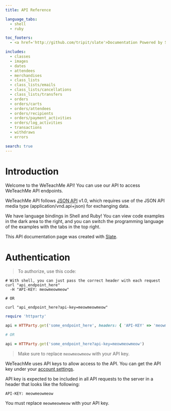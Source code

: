 ```yaml
---
title: API Reference

language_tabs:
  - shell
  - ruby

toc_footers:
  - <a href='http://github.com/tripit/slate'>Documentation Powered by Slate</a>

includes:
  - classes
  - images
  - dates
  - attendees
  - merchandises
  - class_lists
  - class_lists/emails
  - class_lists/cancellations
  - class_lists/transfers
  - orders
  - orders/carts
  - orders/attendees
  - orders/recipients
  - orders/payment_activities
  - orders/log_activities
  - transactions
  - withdraws
  - errors

search: true
---
```


# Introduction

Welcome to the WeTeachMe API! You can use our API to access WeTeachMe API endpoints.

WeTeachMe API follows [JSON API](http://jsonapi.org/format/) v1.0, which requires use of the JSON API media type (application/vnd.api+json) for exchanging data.

We have language bindings in Shell and Ruby! You can view code examples in the dark area to the right, and you can switch the programming language of the examples with the tabs in the top right.

This API documentation page was created with [Slate](http://github.com/tripit/slate).

# Authentication

> To authorize, use this code:

```shell
# With shell, you can just pass the correct header with each request
curl "api_endpoint_here"
  -H "API-KEY: meowmeowmeow"

# OR

curl "api_endpoint_here?api-key=meowmeowmeow"
```

```ruby
require 'httparty'

api = HTTParty.get('some_endpoint_here', headers: { 'API-KEY' => 'meowmeowmeow'})

# OR

api = HTTParty.get('some_endpoint_here?api-key=meowmeowmeow')

```

> Make sure to replace `meowmeowmeow` with your API key.

WeTeachMe uses API keys to allow access to the API. You can get the API key under your [account settings](https://dashboard.weteachme.com/account/settings).

API key is expected to be included in all API requests to the server in a header that looks like the following:

`API-KEY: meowmeowmeow`

<aside class="notice">
You must replace <code>meowmeowmeow</code> with your API key.
</aside>
